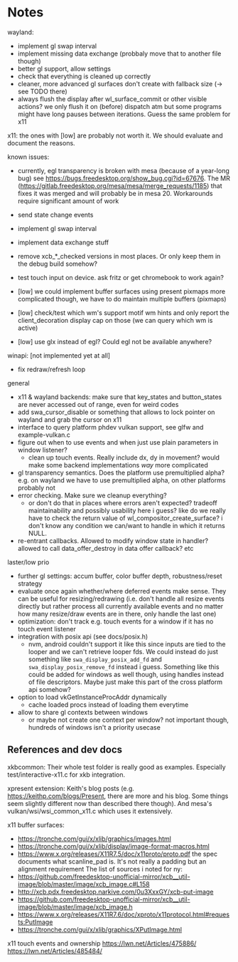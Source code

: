 Notes
=====

wayland:

- implement gl swap interval
- implement missing data exchange (probbaly move that to another file though)
- better gl support, allow settings
- check that everything is cleaned up correctly
- cleaner, more advanced gl surfaces
  don't create with fallback size (-> see TODO there)
- always flush the display after wl_surface_commit or other visible
  actions? we only flush it on (before) dispatch atm but some programs
  might have long pauses between iterations. Guess the same
  problem for x11

x11:
the ones with [low] are probably not worth it.
We should evaluate and document the reasons.

known issues:
- currently, egl transparency is broken with mesa (because of a year-long bug)
  see https://bugs.freedesktop.org/show_bug.cgi?id=67676.
  The MR (https://gitlab.freedesktop.org/mesa/mesa/merge_requests/1185) that
  fixes it was merged and will probably be in mesa 20.
  Workarounds require significant amount of work

- send state change events
- implement gl swap interval
- implement data exchange stuff
- remove xcb_*_checked versions in most places. Or only keep them in the
  debug build somehow?
- test touch input on device. ask fritz or get chromebook to work again?
- [low] we could implement buffer surfaces using present pixmaps
  more complicated though, we have to do maintain multiple
  buffers (pixmaps)
- [low] check/test which wm's support motif wm hints and only
  report the client_decoration display cap on those (we can query
  which wm is active)
- [low] use glx instead of egl? Could egl not be available anywhere?

winapi:
[not implemented yet at all]

- fix redraw/refresh loop

general

- x11 & wayland backends: make sure that key_states and button_states
  are never accessed out of range, even for weird codes
- add swa_cursor_disable or something that allows to lock pointer
  on wayland and grab the cursor on x11
- interface to query platform phdev vulkan support, see glfw and
  example-vulkan.c
- figure out when to use events and when just use plain parameters in window listener?
	- clean up touch events. Really include dx, dy in movement?
	  would make some backend implementations *way* more complicated
- gl transparency semantics. Does the platform use premultiplied alpha?
  e.g. on wayland we have to use premultiplied alpha, on other platforms
  probably not
- error checking. Make sure we cleanup everything?
	- or don't do that in places where errors aren't expected?
	  tradeoff maintainability and possibly usability here i guess?
	  like do we really have to check the return value of
	  wl_compositor_create_surface? i don't know any condition we can/want
	  to handle in which it returns NULL.
- re-entrant callbacks. Allowed to modify window state in handler?
  allowed to call data_offer_destroy in data offer callback?
  etc

laster/low prio

- further gl settings: accum buffer, color buffer depth,
  robustness/reset strategy
- evaluate once again whether/where deferred events make sense.
  They can be useful for resizing/redrawing (i.e. don't handle
  all resize events directly but rather process all currently
  available events and no matter how many resize/draw events are
  in there, only handle the last one)
- optimization: don't track e.g. touch events for a window if
  it has no touch event listener
- integration with posix api (see docs/posix.h)
	- nvm, android couldn't support it like this since inputs are tied
	  to the looper and we can't retrieve looper fds.
	  We could instead do just something like `swa_display_posix_add_fd`
	  and `swa_display_posix_remove_fd` instead i guess.
	  Something like this could be added for windows as well though,
	  using handles instead of file descriptors. Maybe just make this
	  part of the cross platform api somehow?
- option to load vkGetInstanceProcAddr dynamically
	- cache loaded procs instead of loading them everytime
- allow to share gl contexts between windows
	- or maybe not create one context per window? not important though,
	  hundreds of windows isn't a priority usecase 

## References and dev docs

xkbcommon:
Their whole test folder is really good as examples.
Especially test/interactive-x11.c for xkb integration.

xpresent extension:
Keith's blog posts (e.g. https://keithp.com/blogs/Present, there are more
and his blog. Some things seem slightly different now than described
there though). And mesa's vulkan/wsi/wsi_common_x11.c which uses
it extensively.

x11 buffer surfaces:
- https://tronche.com/gui/x/xlib/graphics/images.html
- https://tronche.com/gui/x/xlib/display/image-format-macros.html
- https://www.x.org/releases/X11R7.5/doc/x11proto/proto.pdf
  the spec documents what scanline_pad is. It's not really a padding
  but an alignment requirement
The list of sources i noted for ny:
- https://github.com/freedesktop-unofficial-mirror/xcb__util-image/blob/master/image/xcb_image.c#L158
- http://xcb.pdx.freedesktop.narkive.com/0u3XxxGY/xcb-put-image
- https://github.com/freedesktop-unofficial-mirror/xcb__util-image/blob/master/image/xcb_image.h
- https://www.x.org/releases/X11R7.6/doc/xproto/x11protocol.html#requests:PutImage
- https://tronche.com/gui/x/xlib/graphics/XPutImage.html

x11 touch events and ownership
https://lwn.net/Articles/475886/
https://lwn.net/Articles/485484/

